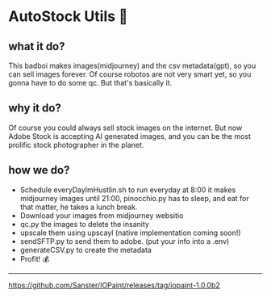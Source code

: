 # AutoStock Utils 🤖
## what it do?
This badboi makes images(midjourney) and the csv metadata(gpt), so you can sell images forever. Of course robotos are not very smart yet, so you gonna have to do some qc. But that's basically it.

## why it do?
Of course you could always sell stock images on the internet. But now Adobe Stock is accepting AI generated images, and you can be the most prolific stock photographer in the planet. 

## how we do?

* Schedule everyDayImHustlin.sh to run everyday at 8:00
it makes midjourney images until 21:00, pinocchio.py has to sleep, and eat for that matter, he takes a lunch break.
* Download your images from midjourney websitio
* qc.py the images to delete the insanity
* upscale them using upscayl (native implementation coming soon!)
* sendSFTP.py to send them to adobe. (put your info into a .env)
* generateCSV.py to create the metadata
* Profit! 💰


---
https://github.com/Sanster/IOPaint/releases/tag/iopaint-1.0.0b2
